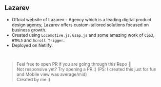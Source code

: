 ## Lazarev
- Offcial website of Lazarev - Agency which is a leading digital product design agency, Lazarev offers custom-tailored solutions focused on business growth.
- Created using `Locomotive.js`, `Gsap.js` and some amazing work of `CSS3`, `HTML5` and `Scroll Trigger`.
- Deployed on Netlify.

<br>
  
> Feel free to open PR if you are going through this Repo 🙏 <br>
> Not responsive yet? Try opening a PR :)
(PS: I created this just for fun and Mobile view was average/mid) <br>
> Created by me :)
